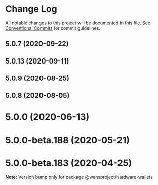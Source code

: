 # Change Log

All notable changes to this project will be documented in this file.
See [Conventional Commits](https://conventionalcommits.org) for commit guidelines.

## 5.0.7 (2020-09-22)



## 5.0.13 (2020-09-11)



## 5.0.9 (2020-08-25)



## 5.0.8 (2020-08-05)



# 5.0.0 (2020-06-13)



# 5.0.0-beta.188 (2020-05-21)



# 5.0.0-beta.183 (2020-04-25)

**Note:** Version bump only for package @wansproject/hardware-wallets
